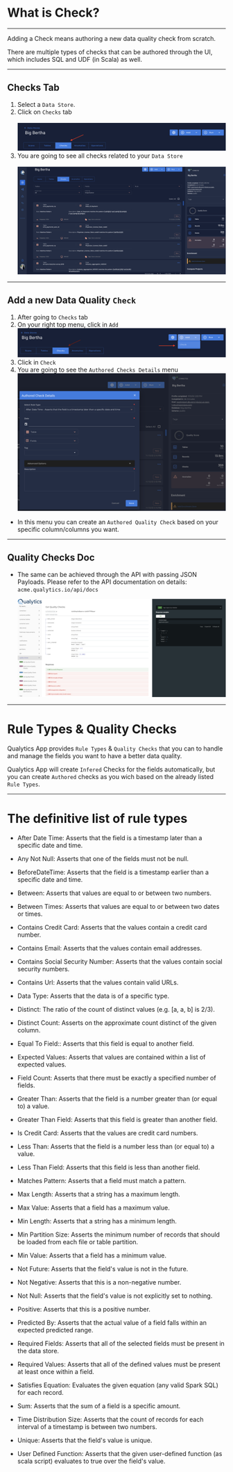 # What is Check?

---
Adding a Check means authoring a new data quality check from scratch. 

There are multiple types of checks that can be authored through the UI, which includes SQL and UDF (in Scala) as well.

--- 
## Checks Tab

1.  Select a `Data Store`.
2.  Click on `Checks` tab  <br><br>
    ![Screenshot](../assets/checks/checks-tab.png)
3. You are going to see all checks related to your `Data Store` <br><br>
    ![Screenshot](../assets/checks/all-quality-checks.png)

---

## Add a new Data Quality `Check`

1.  After going to `Checks` tab
2.  On your right top menu, click in `Add`
    ![Screenshot](../assets/checks/add-checks.png)
3. Click in `Check`
4. You are going to see the `Authored Checks Details` menu
    ![Screenshot](../assets/checks/authored-check-details.png)

* In this menu you can create an `Authored Quality Check` based on your specific column/columns you want.

---
## Quality Checks Doc

* The same can be achieved through the API with passing JSON Payloads. Please refer to the API documentation on details: `acme.qualytics.io/api/docs`

    ![Screenshot](../assets/checks/quality-checks-doc.png)

--- 
# Rule Types & Quality Checks

 Qualytics App provides `Rule Types` & `Quality Checks` that you can to handle and manage the fields you want to have a better data quality.

 Qualytics App will create `Infered` Checks for the fields automatically, but you can create `Authored` checks as you wich based on the already listed `Rule Types`.

---
# The definitive list of rule types
 *  After Date Time: Asserts that the field is a timestamp later than a specific date and time.
                                           
*   Any Not Null: Asserts that one of the fields must not be null.
                                         
*   BeforeDateTime: Asserts that the field is a timestamp earlier than a specific date and time.

*   Between: Asserts that values are equal to or between two numbers.

*   Between Times: Asserts that values are equal to or between two dates or times.
                                       
*   Contains Credit Card: Asserts that the values contain a credit card number.
                                                  
*   Contains Email: Asserts that the values contain email addresses.
                                             
*   Contains Social Security Number: Asserts that the values contain social security numbers.
                                                            
*   Contains Url: Asserts that the values contain valid URLs.
                                                                               
*   Data Type: Asserts that the data is of a specific type.
                                        
*   Distinct: The ratio of the count of distinct values (e.g. [a, a, b] is 2/3).
                                        
*   Distinct Count: Asserts on the approximate count distinct of the given column.
                                            
*   Equal To Field:: Asserts that this field is equal to another field.
                                            
*   Expected Values: Asserts that values are contained within a list of expected values.
                                             
*   Field Count: Asserts that there must be exactly a specified number of fields.
        
*   Greater Than: Asserts that the field is a number greater than (or equal to) a value.
                                           
*   Greater Than Field: Asserts that this field is greater than another field.
                                                
*   Is Credit  Card: Asserts that the values are credit card numbers.
                                                  
*   Less Than: Asserts that the field is a number less than (or equal to) a value.
                                        
*   Less Than Field: Asserts that this field is less than another field.
                                             
*   Matches Pattern: Asserts that a field must match a pattern.
                                              
*   Max Length: Asserts that a string has a maximum length.
                                         
*   Max Value: Asserts that a field has a maximum value.
                                        
*   Min Length: Asserts that a string has a minimum length.
                                         
*   Min Partition Size: Asserts the minimum number of records that should be loaded from each file or table partition.
                                        
*   Min Value: Asserts that a field has a minimum value.
                                       
*   Not Future: Asserts that the field's value is not in the future.
                                         
*   Not Negative: Asserts that this is a non-negative number.
                                           
*   Not Null: Asserts that the field's value is not explicitly set to nothing.
                                       
*   Positive: Asserts that this is a positive number.

*   Predicted By: Asserts that the actual value of a field falls within an expected predicted range.

*   Required Fields: Asserts that all of the selected fields must be present in the data store.

*   Required Values: Asserts that all of the defined values must be present at least once within a field.
                                              
*   Satisfies Equation: Evaluates the given equation (any valid Spark SQL) for each record.
                                                 
*   Sum: Asserts that the sum of a field is a specific amount.

*   Time Distribution Size: Asserts that the count of records for each interval of a timestamp is between two numbers.

*   Unique: Asserts that the field's value is unique.
                                      
*   User Defined Function: Asserts that the given user-defined function (as scala script) evaluates to true over the field's value.